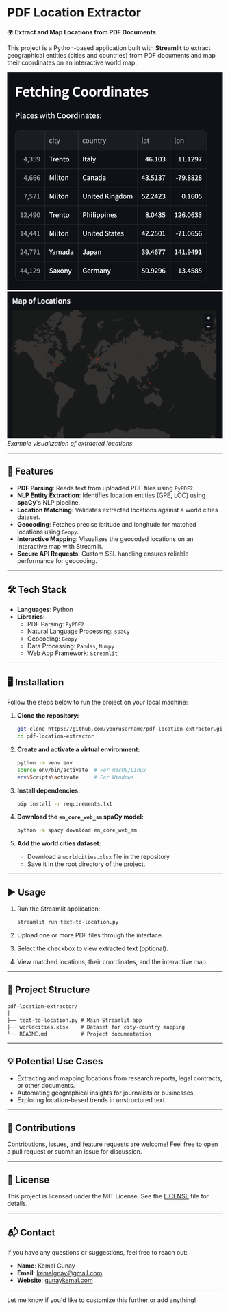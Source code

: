 

# PDF Location Extractor  

🌍 **Extract and Map Locations from PDF Documents**  

This project is a Python-based application built with **Streamlit** to extract geographical entities (cities and countries) from PDF documents and map their coordinates on an interactive world map.  

![PDF Location Extractor Screenshot](/images/picture1.png)  
![PDF Location Extractor Screenshot](/images/picture2.png)
*Example visualization of extracted locations*  


---

## 🚀 Features  

- **PDF Parsing**: Reads text from uploaded PDF files using `PyPDF2`.  
- **NLP Entity Extraction**: Identifies location entities (GPE, LOC) using **spaCy**'s NLP pipeline.  
- **Location Matching**: Validates extracted locations against a world cities dataset.  
- **Geocoding**: Fetches precise latitude and longitude for matched locations using `Geopy`.  
- **Interactive Mapping**: Visualizes the geocoded locations on an interactive map with Streamlit.  
- **Secure API Requests**: Custom SSL handling ensures reliable performance for geocoding.  

---

## 🛠️ Tech Stack  

- **Languages**: Python  
- **Libraries**:  
  - PDF Parsing: `PyPDF2`  
  - Natural Language Processing: `spaCy`  
  - Geocoding: `Geopy`  
  - Data Processing: `Pandas`, `Numpy`  
  - Web App Framework: `Streamlit`  

---

## 🖥️ Installation  

Follow the steps below to run the project on your local machine:  

1. **Clone the repository:**  
   ```bash
   git clone https://github.com/yourusername/pdf-location-extractor.git  
   cd pdf-location-extractor  
   ```  

2. **Create and activate a virtual environment:**  
   ```bash
   python -m venv env  
   source env/bin/activate  # For macOS/Linux
   env\Scripts\activate     # For Windows  
   ```  

3. **Install dependencies:**  
   ```bash
   pip install -r requirements.txt  
   ```  

4. **Download the `en_core_web_sm` spaCy model:**  
   ```bash
   python -m spacy download en_core_web_sm  
   ```  

5. **Add the world cities dataset:**  
   - Download a `worldcities.xlsx` file in the repository  
   - Save it in the root directory of the project.  

---

## ▶️ Usage  

1. Run the Streamlit application:  
   ```bash
   streamlit run text-to-location.py
   ```  

2. Upload one or more PDF files through the interface.  

3. Select the checkbox to view extracted text (optional).  

4. View matched locations, their coordinates, and the interactive map.  

---

## 📂 Project Structure  

```
pdf-location-extractor/  
│  
├── text-to-location.py # Main Streamlit app   
├── worldcities.xlsx    # Dataset for city-country mapping  
└── README.md           # Project documentation  
```  

---

## 💡 Potential Use Cases  

- Extracting and mapping locations from research reports, legal contracts, or other documents.  
- Automating geographical insights for journalists or businesses.  
- Exploring location-based trends in unstructured text.  

---

## 🤝 Contributions  

Contributions, issues, and feature requests are welcome! Feel free to open a pull request or submit an issue for discussion.  

---

## 📜 License  

This project is licensed under the MIT License. See the [LICENSE](LICENSE) file for details.  

---

## 📬 Contact  

If you have any questions or suggestions, feel free to reach out:  

- **Name**: Kemal Gunay  
- **Email**: kemalgnay@gmail.com 
- **Website**: [gunaykemal.com](https://gunaykemal.com)  

---

Let me know if you'd like to customize this further or add anything!
